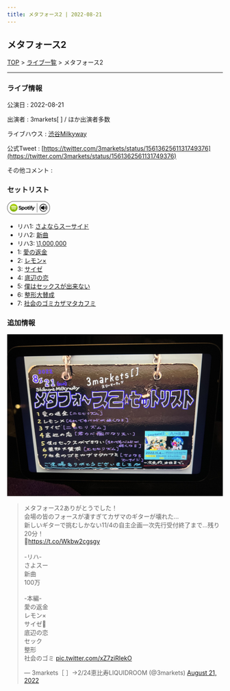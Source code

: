 ```yaml
---
title: メタフォース2 | 2022-08-21
---
```

## メタフォース2

[TOP](/setlist/) > [ライブ一覧](lives.html) > メタフォース2

___

### ライブ情報

公演日
:    2022-08-21

出演者
:    3markets[ ] / ほか出演者多数

ライブハウス
:    [渋谷Milkyway](livehouse010.html)

公式Tweet
:    [https://twitter.com/3markets/status/1561362561131749376](https://twitter.com/3markets/status/1561362561131749376)

その他コメント
:    

### セットリスト


[![play with spotify](images/spotify-icon.png)](https://open.spotify.com/playlist/2wIigh2oFRIQvrmeT1aYPk)



*  リハ1: [さよならスーサイド](song013.html)
*  リハ2: [新曲](song001.html)
*  リハ3: [\1,000,000](song022.html)
*  1: [愛の返金](song012.html)
*  2: [レモン×](song003.html)
*  3: [サイゼ](song004.html)
*  4: [底辺の恋](song008.html)
*  5: [僕はセックスが出来ない](song006.html)
*  6: [整形大賛成](song005.html)
*  7: [社会のゴミカザマタカフミ](song002.html)


### 追加情報


[![セトリ画像](images/033.jpg)](images/033.jpg)


<blockquote class="twitter-tweet"><p lang="ja" dir="ltr">メタフォース2ありがとうでした！<br>会場の皆のフォースが凄すぎてカザマのギターが壊れた…<br>新しいギターで挑むしかない11/4の自主企画一次先行受付終了まで…残り20分！<br>🎫<a href="https://t.co/Wkbw2cgsgy">https://t.co/Wkbw2cgsgy</a><br><br>-リハ-<br>さよスー<br>新曲<br>100万<br><br>-本編-<br>愛の返金<br>レモン×<br>サイゼ🎥<br>底辺の恋<br>セック<br>整形<br>社会のゴミ <a href="https://t.co/xZ7ziRIekO">pic.twitter.com/xZ7ziRIekO</a></p>&mdash; 3markets［ ］→2/24恵比寿LIQUIDROOM (@3markets) <a href="https://twitter.com/3markets/status/1561362561131749376?ref_src=twsrc%5Etfw">August 21, 2022</a></blockquote>
<script async src="https://platform.twitter.com/widgets.js" charset="utf-8"></script>


